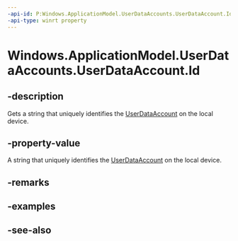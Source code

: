 ```yaml
---
-api-id: P:Windows.ApplicationModel.UserDataAccounts.UserDataAccount.Id
-api-type: winrt property
---
```


<!-- Property syntax
public string Id { get; }
-->

# Windows.ApplicationModel.UserDataAccounts.UserDataAccount.Id

## -description
Gets a string that uniquely identifies the [UserDataAccount](userdataaccount.md) on the local device.

## -property-value
A string that uniquely identifies the [UserDataAccount](userdataaccount.md) on the local device.

## -remarks

## -examples

## -see-also
